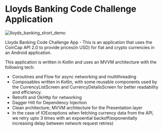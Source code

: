 # Lloyds Banking Code Challenge Application

![lloyds_banking_short_demo](https://github.com/user-attachments/assets/57047ad3-0b90-43e3-8b30-05cbde157f9c)

Lloyds Banking Code Challenge App - This is an application that uses the CoinCap API 2.0 to provide prices(in USD) for fiat and crypto currencies in an Android application.

This application is written in Kotlin and uses an MVVM architecture with the following tech:

- Coroutines and Flow for async networking and multithreading
- Composables written in Kotlin, with some reusable components used by the CurrencyListScreen and CurrencyDetailsScreen for better readability and efficiency.
- Retrofit and OkHttp for networking
- Dagger Hilt for Dependency Injection
- Clean architecture; MVVM architecture for the Presentation layer
- In the case of IOExceptions when fetching currency data from the API, we retry upto 3 times with an expoential backoff(exponentially increasing delay between network request retries)
